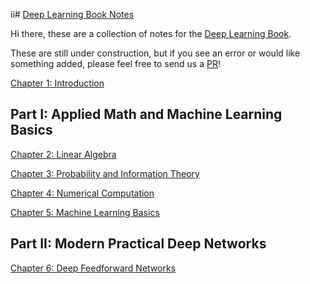 ii# [Deep Learning Book Notes](https://ucla-labx.github.io/deeplearning-book-notes)

Hi there, these are a collection of notes for the [Deep Learning Book](http://www.deeplearningbook.org/).

These are still under construction, but if you see an error or would like something added, please feel free to send us a [PR](https://github.com/ucla-labx/deeplearning-book-notes/pulls)!

[Chapter 1: Introduction](https://ucla-labx.github.io/deeplearning-book-notes/Ch1-Introduction) 

## Part I: Applied Math and Machine Learning Basics
[Chapter 2: Linear Algebra](https://ucla-labx.github.io/deeplearning-book-notes/Ch2-Linear-Algebra) 

[Chapter 3: Probability and Information Theory](https://ucla-labx.github.io/deeplearning-book-notes/Ch3-Probability-Information-Theory) 

[Chapter 4: Numerical Computation](https://ucla-labx.github.io/deeplearning-book-notes/Ch4-Numerical-Computation)

[Chapter 5: Machine Learning Basics](https://ucla-labx.github.io/deeplearning-book-notes/Ch5-Machine-Learning-Basics)

## Part II: Modern Practical Deep Networks

[Chapter 6: Deep Feedforward Networks](https://ucla-labx.github.io/deeplearning-book-notes/Ch6-Feedforward-Neural-Networks)

